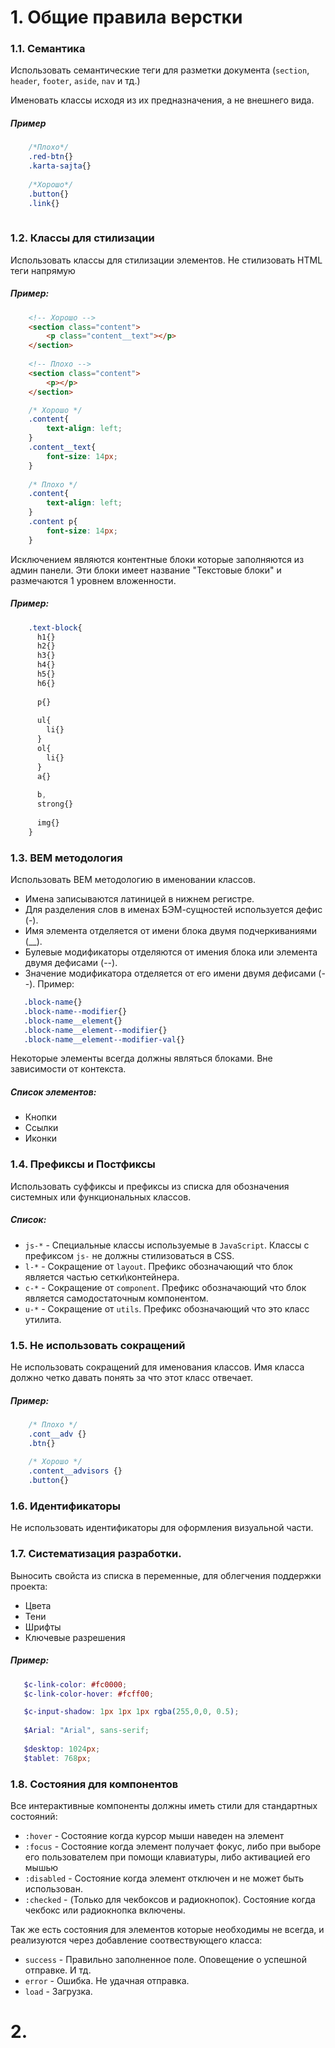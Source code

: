 # 1. Общие правила верстки

### 1.1. Семантика
Использовать семантические теги для разметки документа (`section`, `header`, `footer`, `aside`, `nav` и тд.)

Именовать классы исходя из их предназначения, а не внешнего вида. 

##### Пример
```css
    /*Плохо*/
    .red-btn{}
    .karta-sajta{}
    
    /*Хорошо*/
    .button{}
    .link{}
    
```


### 1.2. Классы для стилизации
Использовать классы для стилизации элементов. Не стилизовать HTML теги напрямую

##### Пример:
```html
    <!-- Хорошо -->
    <section class="content">
        <p class="content__text"></p>
    </section>
    
    <!-- Плохо -->
    <section class="content">
        <p></p>
    </section>
```

```css
    /* Хорошо */
    .content{
        text-align: left;
    }
    .content__text{
        font-size: 14px;
    }
    
    /* Плохо */
    .content{
        text-align: left;
    }
    .content p{
        font-size: 14px;
    }
```

Исключением являются контентные блоки которые заполняются из админ панели. Эти блоки имеет название "Текстовые блоки" и размечаются 1 уровнем вложенности. 
##### Пример:

```scss
    .text-block{
      h1{}
      h2{}
      h3{}
      h4{}
      h5{}
      h6{}
        
      p{}
        
      ul{ 
        li{}
      }
      ol{
        li{}
      }
      a{}
        
      b, 
      strong{}
        
      img{}
    }
```
### 1.3. BEM методология
Использовать BEM методологию в именовании классов. 
- Имена записываются латиницей в нижнем регистре.
- Для разделения слов в именах БЭМ-сущностей используется дефис (-).
- Имя элемента отделяется от имени блока двумя подчеркиваниями (__).
- Булевые модификаторы отделяются от имения блока или элемента двумя дефисами (--).
- Значение модификатора отделяется от его имени двумя дефисами (--).
Пример: 

```css
   .block-name{}
   .block-name--modifier{}
   .block-name__element{}
   .block-name__element--modifier{}
   .block-name__element--modifier-val{}
```

Некоторые элементы всегда должны являться блоками. Вне зависимости от контекста.

##### Список элементов: 
- Кнопки
- Ссылки
- Иконки


### 1.4. Префиксы и Постфиксы
Использовать суффиксы и префиксы из списка для обозначения системных или функциональных классов.

##### Список:
- `js-*` - Специальные классы используемые в `JavaScript`. Классы с префиксом `js-`  не должны стилизоваться в CSS.
- `l-*` - Сокращение от `layout`. Префикс обозначающий что блок является частью сетки\контейнера. 
- `c-*` - Сокращение от `component`. Префикс обозначающий что блок является самодостаточным компонентом. 
- `u-*` - Сокращение от `utils`. Префикс обозначающий что это класс утилита. 

### 1.5. Не использовать сокращений
Не использовать сокращений для именования классов. Имя класса должно четко давать понять за что этот класс отвечает.

##### Пример:
```css
    /* Плохо */
    .cont__adv {}
    .btn{}
    
    /* Хорошо */
    .content__advisors {}
    .button{}
```
### 1.6. Идентификаторы
Не использовать идентификаторы для оформления визуальной части.


### 1.7. Систематизация разработки. 
Выносить свойста из списка в переменные, для облегчения поддержки проекта:

- Цвета
- Тени
- Шрифты
- Ключевые разрешения

##### Пример:
```scss
   $c-link-color: #fc0000;
   $c-link-color-hover: #fcff00;

   $c-input-shadow: 1px 1px 1px rgba(255,0,0, 0.5);
   
   $Arial: "Arial", sans-serif;
   
   $desktop: 1024px;
   $tablet: 768px;
```

### 1.8. Состояния для компонентов
Все интерактивные компоненты должны иметь стили для стандартных состояний:
- `:hover` - Состояние когда курсор мыши наведен на элемент
- `:focus` - Состояние когда элемент получает фокус, либо при выборе его пользователем при помощи клавиатуры, либо активацией его мышью 
- `:disabled` - Состояние когда элемент отключен и не может быть использован.
- `:сhecked` - (Только для чекбоксов и радиокнопок). Состояние когда чекбокс или радиокнопка включены.

Так же есть состояния для элементов которые необходимы не всегда, и реализуются через добавление соотвествующего класса:
- `success` - Правильно заполненное поле. Оповещение о успешной отправке. И тд.
- `error` - Ошибка. Не удачная отправка. 
- `load` - Загрузка.



# 2. 